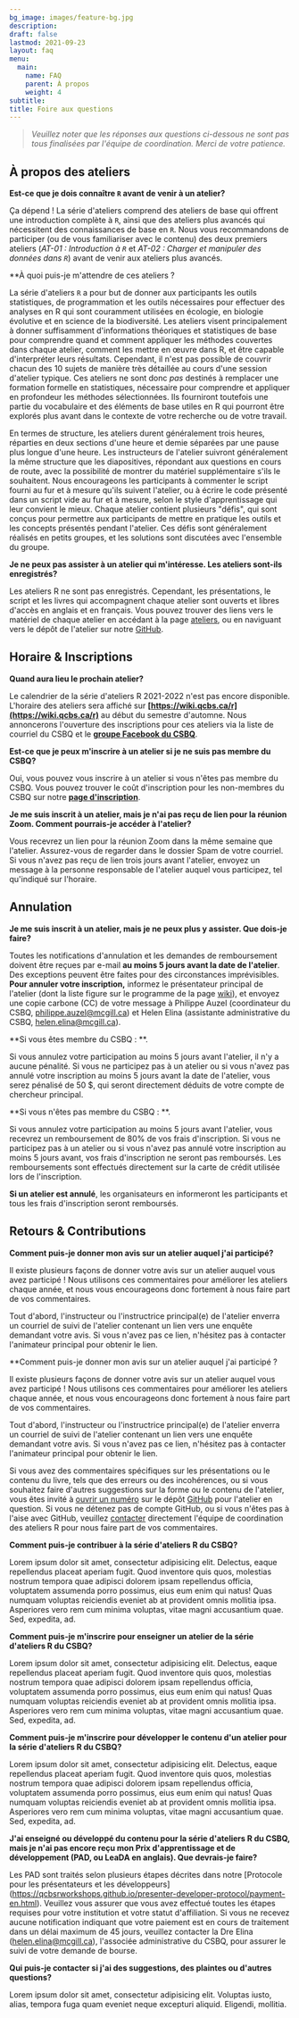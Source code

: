 ```yaml
---
bg_image: images/feature-bg.jpg
description: 
draft: false
lastmod: 2021-09-23
layout: faq
menu:
  main:
    name: FAQ
    parent: À propos
    weight: 4
subtitle: 
title: Foire aux questions
---
```


> *Veuillez noter que les réponses aux questions ci-dessous ne sont pas tous finalisées par l'équipe de coordination. Merci de votre patience.*

## À propos des ateliers

**Est-ce que je dois connaître `R` avant de venir à un atelier?**

Ça dépend ! La série d'ateliers comprend des ateliers de base qui offrent une introduction complète à `R`, ainsi que des ateliers plus avancés qui nécessitent des connaissances de base en `R`. Nous vous recommandons de participer (ou de vous familiariser avec le contenu) des deux premiers ateliers (*AT-01 : Introduction à `R`* et *AT-02 : Charger et manipuler des données dans `R`*) avant de venir aux ateliers plus avancés.

**À quoi puis-je m'attendre de ces ateliers ?

La série d'ateliers `R` a pour but de donner aux participants les outils statistiques, de programmation et les outils nécessaires pour effectuer des analyses en R qui sont couramment utilisées en écologie, en biologie évolutive et en science de la biodiversité. Les ateliers visent principalement à donner suffisamment d'informations théoriques et statistiques de base pour comprendre quand et comment appliquer les méthodes couvertes dans chaque atelier, comment les mettre en œuvre dans R, et être capable d'interpréter leurs résultats. Cependant, il n'est pas possible de couvrir chacun des 10 sujets de manière très détaillée au cours d'une session d'atelier typique. Ces ateliers ne sont donc *pas* destinés à remplacer une formation formelle en statistiques, nécessaire pour comprendre et appliquer en profondeur les méthodes sélectionnées. Ils fourniront toutefois une partie du vocabulaire et des éléments de base utiles en R qui pourront être explorés plus avant dans le contexte de votre recherche ou de votre travail.

En termes de structure, les ateliers durent généralement trois heures, réparties en deux sections d'une heure et demie séparées par une pause plus longue d'une heure. Les instructeurs de l'atelier suivront généralement la même structure que les diapositives, répondant aux questions en cours de route, avec la possibilité de montrer du matériel supplémentaire s'ils le souhaitent. Nous encourageons les participants à commenter le script fourni au fur et à mesure qu'ils suivent l'atelier, ou à écrire le code présenté dans un script vide au fur et à mesure, selon le style d'apprentissage qui leur convient le mieux. Chaque atelier contient plusieurs "défis", qui sont conçus pour permettre aux participants de mettre en pratique les outils et les concepts présentés pendant l'atelier. Ces défis sont généralement réalisés en petits groupes, et les solutions sont discutées avec l'ensemble du groupe. 

**Je ne peux pas assister à un atelier qui m'intéresse. Les ateliers sont-ils enregistrés?**

Les ateliers R ne sont pas enregistrés. Cependant, les présentations, le script et les livres qui accompagnent chaque atelier sont ouverts et libres d'accès en anglais et en français. Vous pouvez trouver des liens vers le matériel de chaque atelier en accédant à la page <a href = "https://qcbsrworkshops.github.io/workshops/">ateliers</a>, ou en naviguant vers le dépôt de l'atelier sur notre <a href = "https://github.com/QCBSRworkshops">GitHub</a>. 

## Horaire & Inscriptions

**Quand aura lieu le prochain atelier?**

Le calendrier de la série d'ateliers R 2021-2022 n'est pas encore disponible. L'horaire des ateliers sera affiché sur **[https://wiki.qcbs.ca/r](https://wiki.qcbs.ca/r)** au début du semestre d'automne. Nous annoncerons l'ouverture des inscriptions pour ces ateliers via la liste de courriel du CSBQ et le **[groupe Facebook du CSBQ](https://www.facebook.com/groups/csbq.qcbs/)**.

**Est-ce que je peux m'inscrire à un atelier si je ne suis pas membre du CSBQ?**

Oui, vous pouvez vous inscrire à un atelier si vous n'êtes pas membre du CSBQ. Vous pouvez trouver le coût d'inscription pour les non-membres du CSBQ sur notre **[page d'inscription](https://qcbsrworkshops.github.io/pricing/)**.


**Je me suis inscrit à un atelier, mais je n'ai pas reçu de lien pour la réunion Zoom. Comment pourrais-je accéder à l'atelier?**

Vous recevrez un lien pour la réunion Zoom dans la même semaine que l'atelier. Assurez-vous de regarder dans le dossier Spam de votre courriel. Si vous n'avez pas reçu de lien trois jours avant l'atelier, envoyez un message à la personne responsable de l'atelier auquel vous participez, tel qu'indiqué sur l'horaire.  


## Annulation

**Je me suis inscrit à un atelier, mais je ne peux plus y assister. Que dois-je faire?**

Toutes les notifications d'annulation et les demandes de remboursement doivent être reçues par e-mail **au moins 5 jours avant la date de l'atelier**. Des exceptions peuvent être faites pour des circonstances imprévisibles. **Pour annuler votre inscription,** informez le présentateur principal de l'atelier (dont la liste figure sur le programme de la page <a href = "https://wiki.qcbs.ca/r">wiki</a>), et envoyez une copie carbone (CC) de votre message à Philippe Auzel (coordinateur du CSBQ, <philippe.auzel@mcgill.ca>) et Helen Elina (assistante administrative du CSBQ, <helen.elina@mcgill.ca>).
 
**Si vous êtes membre du CSBQ : **.

Si vous annulez votre participation au moins 5 jours avant l'atelier, il n'y a aucune pénalité. Si vous ne participez pas à un atelier ou si vous n'avez pas annulé votre inscription au moins 5 jours avant la date de l'atelier, vous serez pénalisé de 50 $, qui seront directement déduits de votre compte de chercheur principal.

**Si vous n'êtes pas membre du CSBQ : **.

Si vous annulez votre participation au moins 5 jours avant l'atelier, vous recevrez un remboursement de 80% de vos frais d'inscription. Si vous ne participez pas à un atelier ou si vous n'avez pas annulé votre inscription au moins 5 jours avant, vos frais d'inscription ne seront pas remboursés. Les remboursements sont effectués directement sur la carte de crédit utilisée lors de l'inscription.

**Si un atelier est annulé**, les organisateurs en informeront les participants et tous les frais d'inscription seront remboursés.


## Retours & Contributions

**Comment puis-je donner mon avis sur un atelier auquel j'ai participé?**

Il existe plusieurs façons de donner votre avis sur un atelier auquel vous avez participé ! Nous utilisons ces commentaires pour améliorer les ateliers chaque année, et nous vous encourageons donc fortement à nous faire part de vos commentaires. 

Tout d'abord, l'instructeur ou l'instructrice principal(e) de l'atelier enverra un courriel de suivi de l'atelier contenant un lien vers une enquête demandant votre avis. Si vous n'avez pas ce lien, n'hésitez pas à contacter l'animateur principal pour obtenir le lien. 

**Comment puis-je donner mon avis sur un atelier auquel j'ai participé ?

Il existe plusieurs façons de donner votre avis sur un atelier auquel vous avez participé ! Nous utilisons ces commentaires pour améliorer les ateliers chaque année, et nous vous encourageons donc fortement à nous faire part de vos commentaires. 

Tout d'abord, l'instructeur ou l'instructrice principal(e) de l'atelier enverra un courriel de suivi de l'atelier contenant un lien vers une enquête demandant votre avis. Si vous n'avez pas ce lien, n'hésitez pas à contacter l'animateur principal pour obtenir le lien. 

Si vous avez des commentaires spécifiques sur les présentations ou le contenu du livre, tels que des erreurs ou des incohérences, ou si vous souhaitez faire d'autres suggestions sur la forme ou le contenu de l'atelier, vous êtes invité à [ouvrir un numéro](https://docs.github.com/en/issues/tracking-your-work-with-issues/creating-an-issue) sur le dépôt [GitHub](https://github.com/QCBSRworkshops) pour l'atelier en question. Si vous ne détenez pas de compte GitHub, ou si vous n'êtes pas à l'aise avec GitHub, veuillez [contacter](https://qcbsrworkshops.github.io/contact/) directement l'équipe de coordination des ateliers R pour nous faire part de vos commentaires.

**Comment puis-je contribuer à la série d'ateliers R du CSBQ?**

Lorem ipsum dolor sit amet, consectetur adipisicing elit. Delectus, eaque repellendus placeat aperiam fugit.
Quod inventore quis quos, molestias nostrum tempora quae adipisci dolorem ipsam repellendus officia,
voluptatem assumenda porro possimus, eius eum enim qui natus! Quas numquam voluptas reiciendis eveniet ab at
provident omnis mollitia ipsa. Asperiores vero rem cum minima voluptas, vitae magni accusantium quae. Sed,
expedita, ad.

**Comment puis-je m'inscrire pour enseigner un atelier de la série d'ateliers R du CSBQ?**

Lorem ipsum dolor sit amet, consectetur adipisicing elit. Delectus, eaque repellendus placeat aperiam fugit.
Quod inventore quis quos, molestias nostrum tempora quae adipisci dolorem ipsam repellendus officia,
voluptatem assumenda porro possimus, eius eum enim qui natus! Quas numquam voluptas reiciendis eveniet ab at
provident omnis mollitia ipsa. Asperiores vero rem cum minima voluptas, vitae magni accusantium quae. Sed,
expedita, ad.


**Comment puis-je m'inscrire pour développer le contenu d'un atelier pour la série d'ateliers R du CSBQ?**

Lorem ipsum dolor sit amet, consectetur adipisicing elit. Delectus, eaque repellendus placeat aperiam fugit.
Quod inventore quis quos, molestias nostrum tempora quae adipisci dolorem ipsam repellendus officia,
voluptatem assumenda porro possimus, eius eum enim qui natus! Quas numquam voluptas reiciendis eveniet ab at
provident omnis mollitia ipsa. Asperiores vero rem cum minima voluptas, vitae magni accusantium quae. Sed,
expedita, ad.

**J'ai enseigné ou développé du contenu pour la série d'ateliers R du CSBQ, mais je n'ai pas encore reçu mon Prix d'apprentissage et de développement (PAD, ou LeaDA en anglais). Que devrais-je faire?**

Les PAD sont traités selon plusieurs étapes décrites dans notre [Protocole pour les présentateurs et les développeurs] (https://qcbsrworkshops.github.io/presenter-developer-protocol/payment-en.html). Veuillez vous assurer que vous avez effectué toutes les étapes requises pour votre institution et votre statut d'affiliation. Si vous ne recevez aucune notification indiquant que votre paiement est en cours de traitement dans un délai maximum de 45 jours, veuillez contacter la Dre Elina (<helen.elina@mcgill.ca>), l'associée administrative du CSBQ, pour assurer le suivi de votre demande de bourse.

**Qui puis-je contacter si j'ai des suggestions, des plaintes ou d'autres questions?**

Lorem ipsum dolor sit amet, consectetur adipisicing elit. Voluptas iusto, alias, tempora fuga quam eveniet
neque excepturi aliquid. Eligendi, mollitia.
